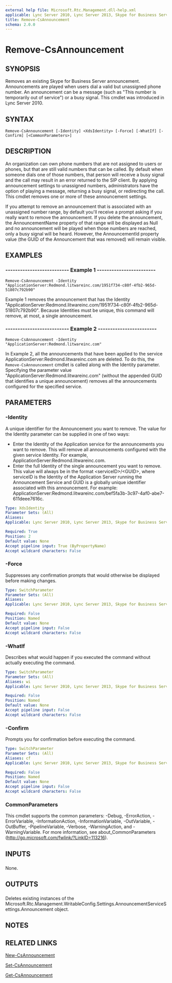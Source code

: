 ```yaml
---
external help file: Microsoft.Rtc.Management.dll-help.xml
applicable: Lync Server 2010, Lync Server 2013, Skype for Business Server 2015, Skype for Business Server 2019
title: Remove-CsAnnouncement
schema: 2.0.0
---
```


# Remove-CsAnnouncement

## SYNOPSIS
Removes an existing Skype for Business Server announcement.
Announcements are played when users dial a valid but unassigned phone number.
An announcement can be a message (such as "This number is temporarily out of service") or a busy signal.
This cmdlet was introduced in Lync Server 2010.


## SYNTAX

```
Remove-CsAnnouncement [-Identity] <XdsIdentity> [-Force] [-WhatIf] [-Confirm] [<CommonParameters>]
```

## DESCRIPTION
An organization can own phone numbers that are not assigned to users or phones, but that are still valid numbers that can be called.
By default when someone dials one of those numbers, that person will receive a busy signal and the call may result in an error returned to the SIP client.
By applying announcement settings to unassigned numbers, administrators have the option of playing a message, returning a busy signal, or redirecting the call.
This cmdlet removes one or more of these announcement settings.

If you attempt to remove an announcement that is associated with an unassigned number range, by default you'll receive a prompt asking if you really want to remove the announcement.
If you delete the announcement, the AnnouncementName property of that range will be displayed as Null and no announcement will be played when those numbers are reached, only a busy signal will be heard.
However, the AnnouncementId property value (the GUID of the Announcement that was removed) will remain visible.


## EXAMPLES

### -------------------------- Example 1 ------------------------
```
Remove-CsAnnouncement -Identity "ApplicationServer:Redmond.litwareinc.com/1951f734-c80f-4fb2-965d-51807c792b90"
```

Example 1 removes the announcement that has the Identity "ApplicationServer:Redmond.litwareinc.com/1951f734-c80f-4fb2-965d-51807c792b90".
Because Identities must be unique, this command will remove, at most, a single announcement.


### -------------------------- Example 2 ------------------------
```
Remove-CsAnnouncement -Identity "ApplicationServer:Redmond.litwareinc.com"
```

In Example 2, all the announcements that have been applied to the service ApplicationServer:Redmond.litwareinc.com are deleted.
To do this, the `Remove-CsAnnouncement` cmdlet is called along with the Identity parameter.
Specifying the parameter value "ApplicationServer:Redmond.litwareinc.com" (without the appended GUID that identifies a unique announcement) removes all the announcements configured for the specified service.


## PARAMETERS

### -Identity
A unique identifier for the Announcement you want to remove.
The value for the Identity parameter can be supplied in one of two ways:

- Enter the Identity of the Application service for the announcements you want to remove. This will remove all announcements configured with the given service Identity. For example, ApplicationServer:Redmond.litwareinc.com.
- Enter the full Identity of the single announcement you want to remove. This value will always be in the format \<serviceID\>/\<GUID\>, where serviceID is the Identity of the Application Server running the Announcement Service and GUID is a globally unique identifier associated with this announcement. For example: ApplicationServer:Redmond.litwareinc.com/bef5fa3b-3c97-4af0-abe7-611deee7616c.

```yaml
Type: XdsIdentity
Parameter Sets: (All)
Aliases: 
Applicable: Lync Server 2010, Lync Server 2013, Skype for Business Server 2015, Skype for Business Server 2019

Required: True
Position: 2
Default value: None
Accept pipeline input: True (ByPropertyName)
Accept wildcard characters: False
```

### -Force
Suppresses any confirmation prompts that would otherwise be displayed before making changes.

```yaml
Type: SwitchParameter
Parameter Sets: (All)
Aliases: 
Applicable: Lync Server 2010, Lync Server 2013, Skype for Business Server 2015, Skype for Business Server 2019

Required: False
Position: Named
Default value: None
Accept pipeline input: False
Accept wildcard characters: False
```

### -WhatIf
Describes what would happen if you executed the command without actually executing the command.

```yaml
Type: SwitchParameter
Parameter Sets: (All)
Aliases: wi
Applicable: Lync Server 2010, Lync Server 2013, Skype for Business Server 2015, Skype for Business Server 2019

Required: False
Position: Named
Default value: None
Accept pipeline input: False
Accept wildcard characters: False
```

### -Confirm
Prompts you for confirmation before executing the command.

```yaml
Type: SwitchParameter
Parameter Sets: (All)
Aliases: cf
Applicable: Lync Server 2010, Lync Server 2013, Skype for Business Server 2015, Skype for Business Server 2019

Required: False
Position: Named
Default value: None
Accept pipeline input: False
Accept wildcard characters: False
```

### CommonParameters
This cmdlet supports the common parameters: -Debug, -ErrorAction, -ErrorVariable, -InformationAction, -InformationVariable, -OutVariable, -OutBuffer, -PipelineVariable, -Verbose, -WarningAction, and -WarningVariable. For more information, see about_CommonParameters (http://go.microsoft.com/fwlink/?LinkID=113216).

## INPUTS

###  
None.

## OUTPUTS

###  
Deletes existing instances of the Microsoft.Rtc.Management.WritableConfig.Settings.AnnouncementServiceSettings.Announcement object.

## NOTES

## RELATED LINKS

[New-CsAnnouncement](New-CsAnnouncement.md)

[Set-CsAnnouncement](Set-CsAnnouncement.md)

[Get-CsAnnouncement](Get-CsAnnouncement.md)

